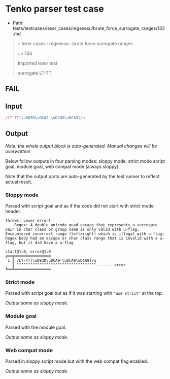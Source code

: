 # Tenko parser test case

- Path: tests/testcases/lexer_cases/regexesu/brute_force_surrogate_ranges/133.md

> :: lexer cases : regexesu : brute force surrogate ranges
>
> ::> 133
>
> Imported lexer test
>
> surrogate LT-TT

## FAIL

## Input

`````js
/LT-TT[\uD83D\uDCA9-\uDCA9\uDCA9]/u
`````

## Output

_Note: the whole output block is auto-generated. Manual changes will be overwritten!_

Below follow outputs in four parsing modes: sloppy mode, strict mode script goal, module goal, web compat mode (always sloppy).

Note that the output parts are auto-generated by the test runner to reflect actual result.

### Sloppy mode

Parsed with script goal and as if the code did not start with strict mode header.

`````
throws: Lexer error!
    Regex: A double unicode quad escape that represents a surrogate pair in char class or group name is only valid with u-flag; Encountered incorrect range (left>right) which is illegal with u-flag; Regex body had an escape or char class range that is invalid with a u-flag, but it did have a u-flag

start@1:0, error@1:0
╔══╦════════════════
 1 ║ /LT-TT[\uD83D\uDCA9-\uDCA9\uDCA9]/u
   ║ ^^^^^^^^^^^^^^^^^^^^^^^^^^^^^^^^^^^------- error
╚══╩════════════════

`````

### Strict mode

Parsed with script goal but as if it was starting with `"use strict"` at the top.

_Output same as sloppy mode._

### Module goal

Parsed with the module goal.

_Output same as sloppy mode._

### Web compat mode

Parsed in sloppy script mode but with the web compat flag enabled.

_Output same as sloppy mode._
